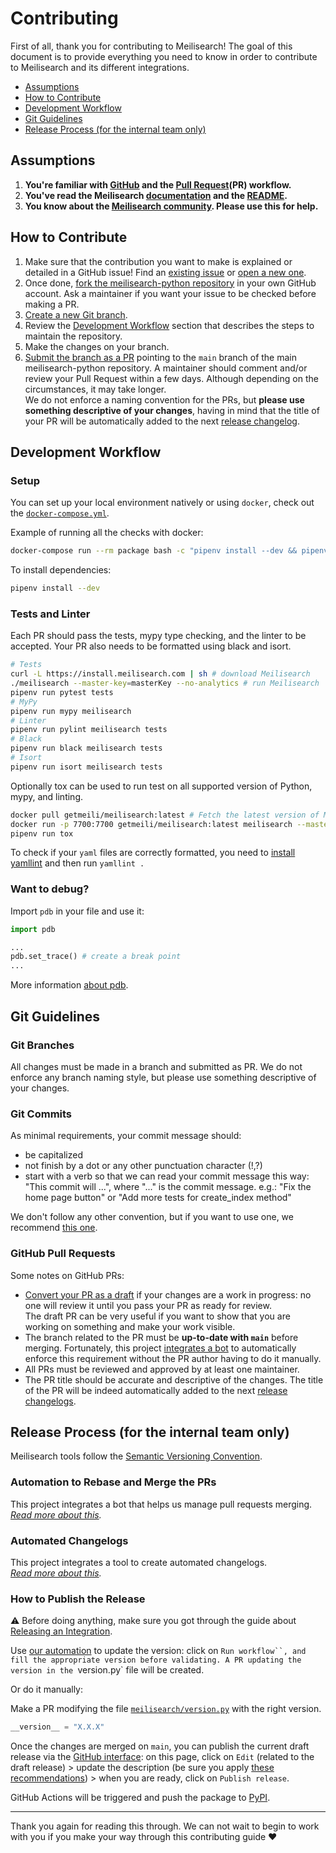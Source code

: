 # Contributing <!-- omit in toc -->

First of all, thank you for contributing to Meilisearch! The goal of this document is to provide everything you need to know in order to contribute to Meilisearch and its different integrations.

- [Assumptions](#assumptions)
- [How to Contribute](#how-to-contribute)
- [Development Workflow](#development-workflow)
- [Git Guidelines](#git-guidelines)
- [Release Process (for the internal team only)](#release-process-for-the-internal-team-only)

## Assumptions

1. **You're familiar with [GitHub](https://github.com) and the [Pull Request](https://help.github.com/en/github/collaborating-with-issues-and-pull-requests/about-pull-requests)(PR) workflow.**
2. **You've read the Meilisearch [documentation](https://www.meilisearch.com/docs) and the [README](/README.md).**
3. **You know about the [Meilisearch community](https://discord.com/invite/meilisearch). Please use this for help.**

## How to Contribute

1. Make sure that the contribution you want to make is explained or detailed in a GitHub issue! Find an [existing issue](https://github.com/meilisearch/meilisearch-python/issues/) or [open a new one](https://github.com/meilisearch/meilisearch-python/issues/new).
2. Once done, [fork the meilisearch-python repository](https://help.github.com/en/github/getting-started-with-github/fork-a-repo) in your own GitHub account. Ask a maintainer if you want your issue to be checked before making a PR.
3. [Create a new Git branch](https://help.github.com/en/github/collaborating-with-issues-and-pull-requests/creating-and-deleting-branches-within-your-repository).
4. Review the [Development Workflow](#development-workflow) section that describes the steps to maintain the repository.
5. Make the changes on your branch.
6. [Submit the branch as a PR](https://help.github.com/en/github/collaborating-with-issues-and-pull-requests/creating-a-pull-request-from-a-fork) pointing to the `main` branch of the main meilisearch-python repository. A maintainer should comment and/or review your Pull Request within a few days. Although depending on the circumstances, it may take longer.<br>
 We do not enforce a naming convention for the PRs, but **please use something descriptive of your changes**, having in mind that the title of your PR will be automatically added to the next [release changelog](https://github.com/meilisearch/meilisearch-python/releases/).

## Development Workflow

### Setup <!-- omit in toc -->

You can set up your local environment natively or using `docker`, check out the [`docker-compose.yml`](/docker-compose.yml).

Example of running all the checks with docker:
```bash
docker-compose run --rm package bash -c "pipenv install --dev && pipenv run mypy meilisearch && pipenv run pylint meilisearch tests && pipenv run pytest tests"
```

To install dependencies:

```bash
pipenv install --dev
```

### Tests and Linter <!-- omit in toc -->

Each PR should pass the tests, mypy type checking, and the linter to be accepted.
Your PR also needs to be formatted using black and isort.

```bash
# Tests
curl -L https://install.meilisearch.com | sh # download Meilisearch
./meilisearch --master-key=masterKey --no-analytics # run Meilisearch
pipenv run pytest tests
# MyPy
pipenv run mypy meilisearch
# Linter
pipenv run pylint meilisearch tests
# Black
pipenv run black meilisearch tests
# Isort
pipenv run isort meilisearch tests
```

Optionally tox can be used to run test on all supported version of Python, mypy, and linting.

```bash
docker pull getmeili/meilisearch:latest # Fetch the latest version of Meilisearch image from Docker Hub
docker run -p 7700:7700 getmeili/meilisearch:latest meilisearch --master-key=masterKey --no-analytics
pipenv run tox
```

To check if your `yaml` files are correctly formatted, you need to [install yamllint](https://yamllint.readthedocs.io/en/stable/quickstart.html#installing-yamllint) and then run `yamllint .`

### Want to debug? <!-- omit in toc -->

Import `pdb` in your file and use it:

```python
import pdb

...
pdb.set_trace() # create a break point
...
```

More information [about pdb](https://docs.python.org/3/library/pdb.html).

## Git Guidelines

### Git Branches <!-- omit in toc -->

All changes must be made in a branch and submitted as PR.
We do not enforce any branch naming style, but please use something descriptive of your changes.

### Git Commits <!-- omit in toc -->

As minimal requirements, your commit message should:
- be capitalized
- not finish by a dot or any other punctuation character (!,?)
- start with a verb so that we can read your commit message this way: "This commit will ...", where "..." is the commit message.
  e.g.: "Fix the home page button" or "Add more tests for create_index method"

We don't follow any other convention, but if you want to use one, we recommend [this one](https://chris.beams.io/posts/git-commit/).

### GitHub Pull Requests <!-- omit in toc -->

Some notes on GitHub PRs:

- [Convert your PR as a draft](https://help.github.com/en/github/collaborating-with-issues-and-pull-requests/changing-the-stage-of-a-pull-request) if your changes are a work in progress: no one will review it until you pass your PR as ready for review.<br>
  The draft PR can be very useful if you want to show that you are working on something and make your work visible.
- The branch related to the PR must be **up-to-date with `main`** before merging. Fortunately, this project [integrates a bot](https://github.com/meilisearch/integration-guides/blob/main/resources/bors.md) to automatically enforce this requirement without the PR author having to do it manually.
- All PRs must be reviewed and approved by at least one maintainer.
- The PR title should be accurate and descriptive of the changes. The title of the PR will be indeed automatically added to the next [release changelogs](https://github.com/meilisearch/meilisearch-python/releases/).

## Release Process (for the internal team only)

Meilisearch tools follow the [Semantic Versioning Convention](https://semver.org/).

### Automation to Rebase and Merge the PRs <!-- omit in toc -->

This project integrates a bot that helps us manage pull requests merging.<br>
_[Read more about this](https://github.com/meilisearch/integration-guides/blob/main/resources/bors.md)._

### Automated Changelogs <!-- omit in toc -->

This project integrates a tool to create automated changelogs.<br>
_[Read more about this](https://github.com/meilisearch/integration-guides/blob/main/resources/release-drafter.md)._

### How to Publish the Release <!-- omit in toc -->

⚠️ Before doing anything, make sure you got through the guide about [Releasing an Integration](https://github.com/meilisearch/integration-guides/blob/main/resources/integration-release.md).

Use [our automation](https://github.com/meilisearch/meilisearch-python/actions/workflows/update-version.yml) to update the version: click on `Run workflow``, and fill the appropriate version before validating. A PR updating the version in the `version.py` file will be created.

Or do it manually:

Make a PR modifying the file [`meilisearch/version.py`](/meilisearch/version.py) with the right version.

```python
__version__ = "X.X.X"
```

Once the changes are merged on `main`, you can publish the current draft release via the [GitHub interface](https://github.com/meilisearch/meilisearch-python/releases): on this page, click on `Edit` (related to the draft release) > update the description (be sure you apply [these recommendations](https://github.com/meilisearch/integration-guides/blob/main/resources/integration-release.md#writting-the-release-description)) > when you are ready, click on `Publish release`.

GitHub Actions will be triggered and push the package to [PyPI](https://pypi.org/project/meilisearch).

<hr>

Thank you again for reading this through. We can not wait to begin to work with you if you make your way through this contributing guide ❤️
